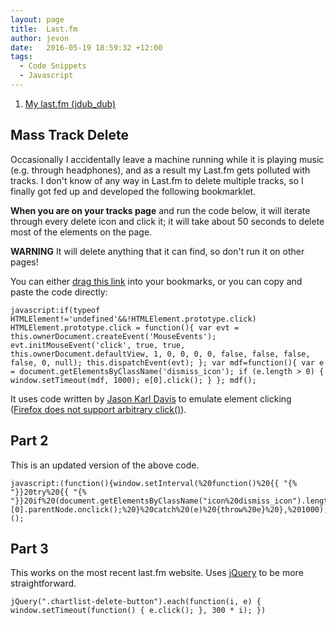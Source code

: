 ```yaml
---
layout: page
title:  Last.fm
author: jevon
date:   2016-05-19 18:59:32 +12:00
tags:
  - Code Snippets
  - Javascript
---
```


1. <a href="http://www.last.fm/user/jdub_dub">My last.fm (jdub_dub)</a>

## Mass Track Delete
Occasionally I accidentally leave a machine running while it is playing music (e.g. through headphones), and as a result my Last.fm gets polluted with tracks. I don't know of any way in Last.fm to delete multiple tracks, so I finally got fed up and developed the following bookmarklet.

**When you are on your tracks page** and run the code below, it will iterate through every delete icon and click it; it will take about 50 seconds to delete most of the elements on the page.

**WARNING** It will delete anything that it can find, so don't run it on other pages!

You can either <a href="javascript:if(typeof HTMLElement!='undefined'&&!HTMLElement.prototype.click) HTMLElement.prototype.click = function(){ var evt = this.ownerDocument.createEvent('MouseEvents'); evt.initMouseEvent('click', true, true, this.ownerDocument.defaultView, 1, 0, 0, 0, 0, false, false, false, false, 0, null); this.dispatchEvent(evt); }; var mdf=function(){ var e = document.getElementsByClassName('dismiss_icon'); if (e.length > 0) { window.setTimeout(mdf, 1000); e[0].click(); } }; mdf();">drag this link</a> into your bookmarks, or you can copy and paste the code directly:

```
javascript:if(typeof HTMLElement!='undefined'&&!HTMLElement.prototype.click) HTMLElement.prototype.click = function(){ var evt = this.ownerDocument.createEvent('MouseEvents'); evt.initMouseEvent('click', true, true, this.ownerDocument.defaultView, 1, 0, 0, 0, 0, false, false, false, false, 0, null); this.dispatchEvent(evt); }; var mdf=function(){ var e = document.getElementsByClassName('dismiss_icon'); if (e.length > 0) { window.setTimeout(mdf, 1000); e[0].click(); } }; mdf();
```

It uses code written by <a href="http://www.webdeveloper.com/forum/archive/index.php/t-102595.html">Jason Karl Davis</a> to emulate element clicking (<a href="https://developer.mozilla.org/en/DOM/element.click">Firefox does not support arbitrary click()</a>).

## Part 2

This is an updated version of the above code.

```
javascript:(function(){window.setInterval(%20function()%20{{ "{% "}}20try%20{{ "{% "}}20if%20(document.getElementsByClassName("icon%20dismiss_icon").length%20==%200)%20return;%20document.getElementsByClassName("icon%20dismiss_icon")[0].parentNode.onclick();%20}%20catch%20(e)%20{throw%20e}%20},%201000);})();
```

## Part 3
This works on the most recent last.fm website. Uses [jQuery](JQuery.md) to be more straightforward.

```
jQuery(".chartlist-delete-button").each(function(i, e) { window.setTimeout(function() { e.click(); }, 300 * i); })
```

